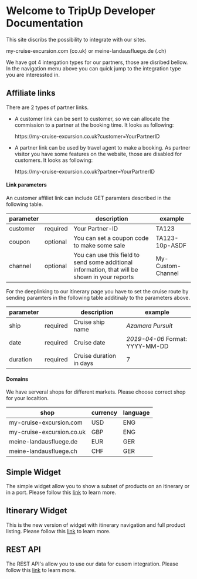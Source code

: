 # Welcome to TripUp Developer Documentation

This site discribs the possibility to integrate with our sites.

my-cruise-excursion.com (co.uk) or meine-landausfluege.de (.ch)

We have got 4 intergation types for our partners, those are disribed bellow. 
In the navigation menu above you can quick jump to the integration type you are interessted in.

## Affiliate links
There are 2 types of partner links.
- A customer link can be sent to customer, so we can allocate the commission to a
partner at the booking time. It looks as following: 
   
  https://<i></i>my-cruise-excursion.co.uk?customer=YourPartnerID
   
- A partner link can be used by travel agent to make a booking. As partner visitor you have some features on the website, those are disabled for customers. It looks as following:
  
  https://<i></i>my-cruise-excursion.co.uk?partner=YourPartnerID

#### Link parameters

An customer affiliet link can include GET paramters described in the following table.

| parameter | | description | example
| --- | --- | --- | ---
| customer | required | Your Partner-ID | TA123
| coupon | optional | You can set a coupon code to make some sale | TA123-10p-ASDF
| channel | optional | You can use this field to send some additional information, that will be shown in your reports | My-Custom-Channel

For the deeplinking to our itinerary page you have to set the cruise route by sending paramters in the following table additinaly to the parameters above.

| parameter | | description | example
| --- | --- | --- | ---
| ship | required | Cruise ship name | *Azamara Pursuit*
| date | required | Cruise date | *2019-04-06* Format: YYYY-MM-DD
| duration | required | Cruise duration in days | 7

#### Domains

We have serveral shops for different markets. Please choose correct shop for your localtion. 

| shop | currency | language 
| --- | --- | ---
| my-cruise-excursion.com | USD | ENG
| my-cruise-excursion.co.uk | GBP | ENG
| meine-landausfluege.de | EUR | GER
| meine-landausfluege.ch | CHF | GER

## Simple Widget
The simple widget allow you to show a subset of products on an itinerary or in a port.
Please follow this [link](https://tripup-company.github.io/widget.html) to learn more.

## Itinerary Widget
This is the new version of widget with itinerary navigation and full product listing.
Please follow this [link](https://tripup-company.github.io/itinerary.html) to learn more.

## REST API
The REST API's allow you to use our data for cusom integration.
Please follow this [link](https://tripup-company.github.io/api.html) to learn more.
